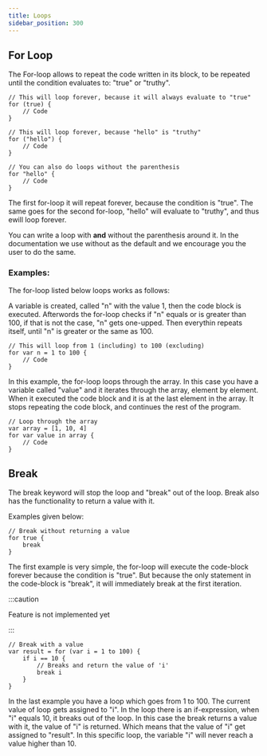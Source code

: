 ```yaml
---
title: Loops
sidebar_position: 300
---
```


## For Loop


The For-loop allows to repeat the code written in its block, to be repeated
until the condition evaluates to: "true" or "truthy".

```loop
// This will loop forever, because it will always evaluate to "true"
for (true) {
    // Code
}

// This will loop forever, because "hello" is "truthy"
for ("hello") {
    // Code
}

// You can also do loops without the parenthesis
for "hello" {
    // Code
}
```

The first for-loop it will repeat forever, because the condition is "true". The same goes for the second for-loop, "hello" will evaluate to "truthy", and thus ewill loop forever.

You can write a loop with **and** without the parenthesis around it. In the documentation we use without as the default and we encourage you the user to do the same.

### Examples:

The for-loop listed below loops works as follows:

A variable is created, called "n" with the value 1, then the code block is executed. Afterwords the for-loop checks if "n" equals or is greater than 100, if that is not the case, "n" gets one-upped. 
Then everythin repeats itself, until "n" is greater or the same as 100.

```loop
// This will loop from 1 (including) to 100 (excluding)
for var n = 1 to 100 {
    // Code
}
```

In this example, the for-loop loops through the array. In this case you have a variable called "value" and it iterates through the array, element by element. When it executed the code block and it is at the last element in the array. It stops repeating the code block, and continues the rest of the program.

```loop
// Loop through the array
var array = [1, 10, 4]
for var value in array {
    // Code
}
```

## Break

The break keyword will stop the loop and "break" out of the loop. Break also has
the functionality to return a value with it.

Examples given below:

```loop
// Break without returning a value
for true {
    break
}
```

The first example is very simple, the for-loop will execute the code-block forever because the condition is "true". But because the only statement in the code-block is "break", it will immediately break at the first iteration.

:::caution

Feature is not implemented yet

:::

```loop
// Break with a value
var result = for (var i = 1 to 100) {
    if i == 10 {
        // Breaks and return the value of 'i'
        break i
    }
}
```

In the last example you have a loop which goes from 1 to 100. The current value of loop gets assigned to "i". In the loop there is an if-expression, when "i" equals 10, it breaks out of the loop. In this case the break returns a value with it, the value of "i" is returned. Which means that the value of "i" get assigned to "result". In this specific loop, the variable "i" will never reach a value higher than 10.